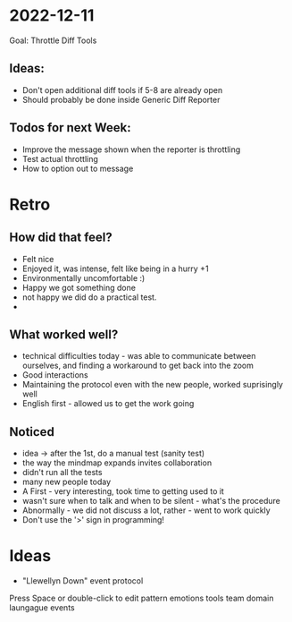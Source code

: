 2022-12-11
==========

Goal: Throttle Diff Tools

## Ideas: 
- Don't open additional diff tools if 5-8 are already open
- Should probably be done inside Generic Diff Reporter

## Todos for next Week:
- Improve the message shown when the reporter is throttling
- Test actual throttling
- How to option out to message 

# Retro

## How did that feel?
- Felt nice
- Enjoyed it, was intense, felt like being in a hurry +1
- Environmentally uncomfortable :)
- Happy we got something done
- not happy we did do a practical test.
- 

## What worked well?
- technical difficulties today - was able to communicate between ourselves, and finding a workaround to get back into the zoom
- Good interactions
- Maintaining the protocol even with the new people, worked suprisingly well
- English first - allowed us to get the work going

## Noticed
- idea -> after the 1st, do a manual test (sanity test)
- the way the mindmap expands invites collaboration
- didn't run all the tests
- many new people today
- A First - very interesting, took time to getting used to it 
- wasn't sure when to talk and when to be silent - what's the procedure
- Abnormally - we did not discuss a lot, rather - went to work quickly
- Don't use the '>' sign in programming!

# Ideas
- "Llewellyn Down" event protocol

Press Space or double-click to edit
	pattern
	emotions
	tools
	team
	domain
	laungague
	events